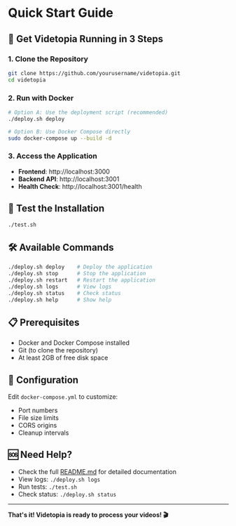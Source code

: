 # Quick Start Guide

## 🚀 Get Videtopia Running in 3 Steps

### 1. Clone the Repository
```bash
git clone https://github.com/yourusername/videtopia.git
cd videtopia
```

### 2. Run with Docker
```bash
# Option A: Use the deployment script (recommended)
./deploy.sh deploy

# Option B: Use Docker Compose directly
sudo docker-compose up --build -d
```

### 3. Access the Application
- **Frontend**: http://localhost:3000
- **Backend API**: http://localhost:3001
- **Health Check**: http://localhost:3001/health

## 🧪 Test the Installation
```bash
./test.sh
```

## 🛠️ Available Commands
```bash
./deploy.sh deploy    # Deploy the application
./deploy.sh stop      # Stop the application
./deploy.sh restart   # Restart the application
./deploy.sh logs      # View logs
./deploy.sh status    # Check status
./deploy.sh help      # Show help
```

## 📋 Prerequisites
- Docker and Docker Compose installed
- Git (to clone the repository)
- At least 2GB of free disk space

## 🔧 Configuration
Edit `docker-compose.yml` to customize:
- Port numbers
- File size limits
- CORS origins
- Cleanup intervals

## 🆘 Need Help?
- Check the full [README.md](README.md) for detailed documentation
- View logs: `./deploy.sh logs`
- Run tests: `./test.sh`
- Check status: `./deploy.sh status`

---

**That's it! Videtopia is ready to process your videos! 🎬**
